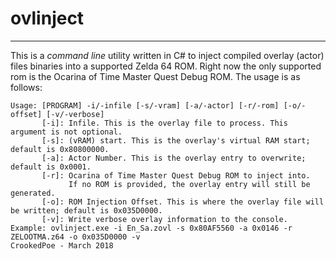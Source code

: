 # ovlinject
---
This is a _command line_ utility written in C# to inject compiled overlay (actor) files binaries into a supported Zelda 64 ROM.
Right now the only supported rom is the Ocarina of Time Master Quest Debug ROM. The usage is as follows:

```
Usage: [PROGRAM] -i/-infile [-s/-vram] [-a/-actor] [-r/-rom] [-o/-offset] [-v/-verbose]
       [-i]: Infile. This is the overlay file to process. This argument is not optional.
       [-s]: (vRAM) start. This is the overlay's virtual RAM start; default is 0x80800000.
       [-a]: Actor Number. This is the overlay entry to overwrite; default is 0x0001.
       [-r]: Ocarina of Time Master Quest Debug ROM to inject into.
             If no ROM is provided, the overlay entry will still be generated.
       [-o]: ROM Injection Offset. This is where the overlay file will be written; default is 0x035D0000.
       [-v]: Write verbose overlay information to the console.
Example: ovlinject.exe -i En_Sa.zovl -s 0x80AF5560 -a 0x0146 -r ZELOOTMA.z64 -o 0x035D0000 -v
CrookedPoe - March 2018
```
